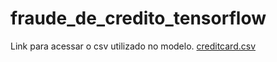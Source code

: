 # fraude_de_credito_tensorflow

Link para acessar o csv utilizado no modelo.
[creditcard.csv](https://drive.google.com/file/d/12ORR9peIhPCnu8WlIP-y5K5vfarmJ8sH/view?usp=sharing)
